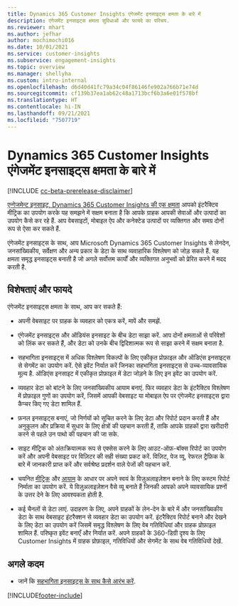 ```yaml
---
title: Dynamics 365 Customer Insights एंगेजमेंट इनसाइट्स क्षमता के बारे में
description: एंगेजमेंट इनसाइट्स क्षमता सुविधाओं और फायदे का परिचय.
ms.reviewer: mhart
ms.author: jefhar
author: mochimochi016
ms.date: 10/01/2021
ms.service: customer-insights
ms.subservice: engagement-insights
ms.topic: overview
ms.manager: shellyha
ms.custom: intro-internal
ms.openlocfilehash: d6d40d41fc79a34c04f86146fe902a766b71e74d
ms.sourcegitcommit: cf139b37ea1ab62c48a1713bcf6b3a6e01f578bf
ms.translationtype: HT
ms.contentlocale: hi-IN
ms.lasthandoff: 09/21/2021
ms.locfileid: "7507719"
---
```

# <a name="about-dynamics-365-customer-insights-engagement-insights-capability"></a>Dynamics 365 Customer Insights एंगेजमेंट इनसाइट्स क्षमता के बारे में 

[!INCLUDE [cc-beta-prerelease-disclaimer](includes/cc-beta-prerelease-disclaimer.md)]

[एन्गेजमेन्ट इनसाइट्, Dynamics 365 Customer Insights की एक क्षमता](https://dynamics.microsoft.com/ai/customer-insights/engagement-insights-capability/) आपको इंटरैक्टिव मीट्रिक का उपयोग करके यह समझने में सक्षम बनाता है कि आपके ग्राहक आपकी सेवाओं और उत्पादों का उपयोग कैसे कर रहे हैं. आप वेबसाइटों, मोबाइल ऐप और कनेक्टेड उत्पादों पर व्यक्तिगत और समग्र दोनों रूप से ऐसा कर सकते हैं.

एंगेजमेंट इनसाइट्स के साथ, आप Microsoft Dynamics 365 Customer Insights से लेनदेन, जनसांख्यिकीय, सर्वेक्षण और अन्य प्रकार के डेटा के साथ व्यवाहारिक विश्लेषण को जोड़ सकते हैं. यह क्षमता समृद्ध इनसाइट्स बनाती है जो अगले सर्वोत्तम कार्यों और व्यक्तिगत अनुभवों को प्रेरित करने में मदद करती है.

## <a name="features-and-benefits"></a>विशेषताएं और फायदे

एंगेजमेंट इनसाइट्स क्षमता के साथ, आप कर सकते हैं:

- अपनी वेबसाइट पर ग्राहक के व्यवहार को एकत्र करें, मापें और समझें.

- एंगेजमेंट इनसाइट्स और ऑडियंस इनसाइट के बीच डेटा साझा करें. आप दोनों क्षमताओं से परिवेशों को लिंक कर सकते हैं, और डेटा को उनके बीच द्विदिशात्मक रूप से साझा करने में सक्षम बनाता है.

- सहभागिता इनसाइट्स में अधिक विश्लेषण विकल्पों के लिए एकीकृत प्रोफ़ाइल और ऑडिएंस इनसाइट्स से सेगमेंट का उपयोग करें. ऐसे इवेंट निर्यात करें जिनका सहभागिता इनसाइट्स से उच्च-व्यावसायिक मूल्य है. ऑडिएंस इनसाइट में एकीकृत प्रोफ़ाइल में डेटा जोड़ने के लिए इन इवेंट का उपयोग करें.

- व्यवहार डेटा को बांटने के लिए जनसांख्यिकीय आयाम बनाएं. फिर व्यवहार डेटा के इंटरैक्टिव विश्लेषण में प्रोफ़ाइल गुणों का उपयोग करें, जिसमें आपकी वेबसाइट या मोबाइल ऐप पर एंगेजमेंट इनसाइट्स द्वारा कैप्चर किए गए डेटा शामिल हैं.

- फ़नल इनसाइट्स बनाएं, जो निर्णयों को सूचित करने के लिए डेटा और रिपोर्ट प्रदान करती हैं और अनुकूलन और प्रक्रिया में सुधार के लिए क्षेत्रों की पहचान करती हैं, ताकि आपके ग्राहकों द्वारा खरीदारी करने से पहले उन पाथो की पहचान की जा सके. 

-  साइट मीट्रिक को अंतःक्रियात्मक रूप से एक्सेस करने के लिए आउट-ऑफ़-बॉक्स रिपोर्ट का उपयोग करें और अपनी वेबसाइट पर विज़िटर की सही संख्या प्रकट करें. विज़िट, पेज व्यू, रेफरल ट्रैफ़िक के बारे में जानकारी प्राप्त करें और सर्वश्रेष्ठ प्रदर्शन वाले पेजों की पहचान करें.

- चयनित [मीट्रिक](glossary.md) और [आयाम](glossary.md) के आधार पर अपने स्वयं के विज़ुअलाइज़ेशन बनाने के लिए कस्टम रिपोर्ट निर्माता का उपयोग करें. ये विज़ुअलाइज़ेशन वैसे व्यू बनाते हैं जिनकी आपको अपने व्यावसायिक प्रश्नों के उत्तर देने के लिए आवश्यकता होती है.

- कई चैनलों से डेटा लाएं. उदाहरण के लिए, अपने ग्राहकों के लेन-देन के बारे में और जनसांख्यिकीय डेटा के साथ वेबसाइट इंटरैक्शन से व्यवहार डेटा का उपयोग करें. इंटरैक्टिव रिपोर्ट बनाने और देखने के लिए डेटा का उपयोग करें जिसमें समृद्ध विश्लेषण के लिए वेब गतिविधियां और ग्राहक प्रोफ़ाइल शामिल हैं. परिष्कृत इवेंट बनाएँ और निर्यात करें. अपने ग्राहकों के 360-डिग्री दृश्य के लिए Customer Insights में ग्राहक प्रोफ़ाइल, गतिविधियों और सेगमेंट के साथ वेब गतिविधियों देखें.

## <a name="next-steps"></a>अगले कदम

- जानें कि [सहभागिता इनसाइट्स के साथ कैसे आरंभ करें](get-started.md).


[!INCLUDE[footer-include](../includes/footer-banner.md)]
